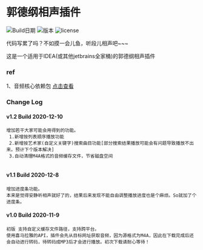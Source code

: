 # 郭德纲相声插件
![Build日期](https://img.shields.io/badge/Build-2020--12--10-green) 
![版本](https://img.shields.io/badge/Version-1.2-brightgreen)
![license](https://img.shields.io/badge/License-Apache%202.0-blue) 

代码写累了吗？不如摸一会儿鱼，听段儿相声吧~~~ 

这是一个适用于IDEA(或其他jetbrains全家桶)的郭德纲相声插件

### ref
1、音频核心依赖包 [点击查看](https://github.com/a1098832322/AudioCore)

### Change Log
 #### v1.2 Build 2020-12-10
 ``` 
 增加若干大家可能会用得到的功能。  
  1.新增按列表顺序播放功能
  2.新增按艺术家(自定义关键字)搜索曲目功能[部分搜索结果播放可能会有问题导致播放不出来。预计下个版本解决]
  3.自动清理M4A格式的音频缓存文件，节省磁盘空间
      
  ``` 
 #### v1.1 Build 2020-12-8
 ``` 
 增加进度条功能。  
 本来是觉得安静听相声就好了的，结果后来发现不能自由调整播放进度也是个麻烦。So就加了个进度条。
  ``` 
 #### v1.0 Build 2020-11-9
 ``` 
 初版 支持自定义缓存文件路径，支持跨平台。  
 使用喜马拉雅的API，插件会先从目标网址获取音频，因为源格式为M4A，因此在下载完成后还会自动进行转码，待转码成MP3后才会进行播放。初次下载请耐心等待！
  ```  